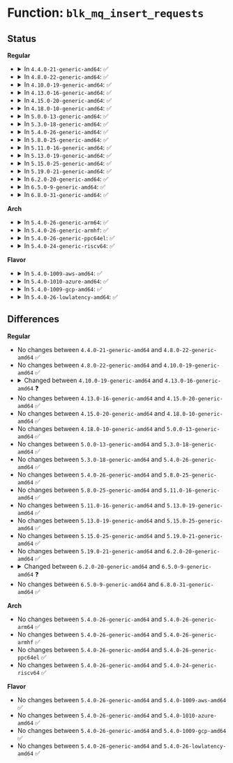 # Function: <code>blk_mq_insert_requests</code>

## Status
<b>Regular</b>
<ul>
<li>
<details>
<summary>In <code>4.4.0-21-generic-amd64</code>: ✅</summary>

```c
void blk_mq_insert_requests(struct request_queue * q, struct blk_mq_ctx * ctx, struct list_head * list, int depth, bool from_schedule)
```

```json
{
  "name": "blk_mq_insert_requests",
  "collision_type": "Unique Static",
  "inline_type": "No",
  "funcs": [
    {
      "addr": 18446744071582800720,
      "name": "blk_mq_insert_requests",
      "external": false,
      "loc": "block/blk-mq.c:1018",
      "file": "block/blk-mq.c",
      "inline": "seen, unknown",
      "caller_inline": [],
      "caller_func": [
        "block/blk-mq.c:blk_mq_flush_plug_list",
        "block/blk-mq.c:blk_mq_flush_plug_list"
      ]
    }
  ],
  "symbols": [
    {
      "addr": 18446744071582800720,
      "name": "blk_mq_insert_requests",
      "section": ".text",
      "bind": "STB_LOCAL",
      "size": 436
    }
  ]
}
```
</details>
</li>
<li>
<details>
<summary>In <code>4.8.0-22-generic-amd64</code>: ✅</summary>

```c
void blk_mq_insert_requests(struct request_queue * q, struct blk_mq_ctx * ctx, struct list_head * list, int depth, bool from_schedule)
```

```json
{
  "name": "blk_mq_insert_requests",
  "collision_type": "Unique Static",
  "inline_type": "No",
  "funcs": [
    {
      "addr": 18446744071583078880,
      "name": "blk_mq_insert_requests",
      "external": false,
      "loc": "block/blk-mq.c:1091",
      "file": "block/blk-mq.c",
      "inline": "seen, unknown",
      "caller_inline": [],
      "caller_func": [
        "block/blk-mq.c:blk_mq_flush_plug_list",
        "block/blk-mq.c:blk_mq_flush_plug_list"
      ]
    }
  ],
  "symbols": [
    {
      "addr": 18446744071583078880,
      "name": "blk_mq_insert_requests",
      "section": ".text",
      "bind": "STB_LOCAL",
      "size": 382
    }
  ]
}
```
</details>
</li>
<li>
<details>
<summary>In <code>4.10.0-19-generic-amd64</code>: ✅</summary>

```c
void blk_mq_insert_requests(struct request_queue * q, struct blk_mq_ctx * ctx, struct list_head * list, int depth, bool from_schedule)
```

```json
{
  "name": "blk_mq_insert_requests",
  "collision_type": "Unique Static",
  "inline_type": "No",
  "funcs": [
    {
      "addr": 18446744071583187952,
      "name": "blk_mq_insert_requests",
      "external": false,
      "loc": "block/blk-mq.c:1153",
      "file": "block/blk-mq.c",
      "inline": "seen, unknown",
      "caller_inline": [],
      "caller_func": [
        "block/blk-mq.c:blk_mq_flush_plug_list",
        "block/blk-mq.c:blk_mq_flush_plug_list"
      ]
    }
  ],
  "symbols": [
    {
      "addr": 18446744071583187952,
      "name": "blk_mq_insert_requests",
      "section": ".text",
      "bind": "STB_LOCAL",
      "size": 382
    }
  ]
}
```
</details>
</li>
<li>
<details>
<summary>In <code>4.13.0-16-generic-amd64</code>: ✅</summary>

```c
void blk_mq_insert_requests(struct blk_mq_hw_ctx * hctx, struct blk_mq_ctx * ctx, struct list_head * list)
```

```json
{
  "name": "blk_mq_insert_requests",
  "collision_type": "Unique Global",
  "inline_type": "No",
  "funcs": [
    {
      "addr": 18446744071583243520,
      "name": "blk_mq_insert_requests",
      "external": true,
      "loc": "block/blk-mq.c:1376",
      "file": "block/blk-mq.c",
      "inline": "seen, unknown",
      "caller_inline": [],
      "caller_func": [
        "block/blk-mq-sched.c:blk_mq_sched_insert_requests"
      ]
    }
  ],
  "symbols": [
    {
      "addr": 18446744071583243520,
      "name": "blk_mq_insert_requests",
      "section": ".text",
      "bind": "STB_GLOBAL",
      "size": 249
    }
  ]
}
```
</details>
</li>
<li>
<details>
<summary>In <code>4.15.0-20-generic-amd64</code>: ✅</summary>

```c
void blk_mq_insert_requests(struct blk_mq_hw_ctx * hctx, struct blk_mq_ctx * ctx, struct list_head * list)
```

```json
{
  "name": "blk_mq_insert_requests",
  "collision_type": "Unique Global",
  "inline_type": "No",
  "funcs": [
    {
      "addr": 18446744071583422512,
      "name": "blk_mq_insert_requests",
      "external": true,
      "loc": "block/blk-mq.c:1512",
      "file": "block/blk-mq.c",
      "inline": "seen, unknown",
      "caller_inline": [],
      "caller_func": [
        "block/blk-mq-sched.c:blk_mq_sched_insert_requests"
      ]
    }
  ],
  "symbols": [
    {
      "addr": 18446744071583422512,
      "name": "blk_mq_insert_requests",
      "section": ".text",
      "bind": "STB_GLOBAL",
      "size": 252
    }
  ]
}
```
</details>
</li>
<li>
<details>
<summary>In <code>4.18.0-10-generic-amd64</code>: ✅</summary>

```c
void blk_mq_insert_requests(struct blk_mq_hw_ctx * hctx, struct blk_mq_ctx * ctx, struct list_head * list)
```

```json
{
  "name": "blk_mq_insert_requests",
  "collision_type": "Unique Global",
  "inline_type": "No",
  "funcs": [
    {
      "addr": 18446744071583633488,
      "name": "blk_mq_insert_requests",
      "external": true,
      "loc": "block/blk-mq.c:1545",
      "file": "block/blk-mq.c",
      "inline": "seen, unknown",
      "caller_inline": [],
      "caller_func": [
        "block/blk-mq-sched.c:blk_mq_sched_insert_requests"
      ]
    }
  ],
  "symbols": [
    {
      "addr": 18446744071583633488,
      "name": "blk_mq_insert_requests",
      "section": ".text",
      "bind": "STB_GLOBAL",
      "size": 277
    }
  ]
}
```
</details>
</li>
<li>
<details>
<summary>In <code>5.0.0-13-generic-amd64</code>: ✅</summary>

```c
void blk_mq_insert_requests(struct blk_mq_hw_ctx * hctx, struct blk_mq_ctx * ctx, struct list_head * list)
```

```json
{
  "name": "blk_mq_insert_requests",
  "collision_type": "Unique Global",
  "inline_type": "No",
  "funcs": [
    {
      "addr": 18446744071583736592,
      "name": "blk_mq_insert_requests",
      "external": true,
      "loc": "block/blk-mq.c:1669",
      "file": "block/blk-mq.c",
      "inline": "seen, unknown",
      "caller_inline": [],
      "caller_func": [
        "block/blk-mq-sched.c:blk_mq_sched_insert_requests"
      ]
    }
  ],
  "symbols": [
    {
      "addr": 18446744071583736592,
      "name": "blk_mq_insert_requests",
      "section": ".text",
      "bind": "STB_GLOBAL",
      "size": 278
    }
  ]
}
```
</details>
</li>
<li>
<details>
<summary>In <code>5.3.0-18-generic-amd64</code>: ✅</summary>

```c
void blk_mq_insert_requests(struct blk_mq_hw_ctx * hctx, struct blk_mq_ctx * ctx, struct list_head * list)
```

```json
{
  "name": "blk_mq_insert_requests",
  "collision_type": "Unique Global",
  "inline_type": "No",
  "funcs": [
    {
      "addr": 18446744071583927056,
      "name": "blk_mq_insert_requests",
      "external": true,
      "loc": "block/blk-mq.c:1667",
      "file": "block/blk-mq.c",
      "inline": "seen, unknown",
      "caller_inline": [],
      "caller_func": [
        "block/blk-mq-sched.c:blk_mq_sched_insert_requests"
      ]
    }
  ],
  "symbols": [
    {
      "addr": 18446744071583927056,
      "name": "blk_mq_insert_requests",
      "section": ".text",
      "bind": "STB_GLOBAL",
      "size": 277
    }
  ]
}
```
</details>
</li>
<li>
<details>
<summary>In <code>5.4.0-26-generic-amd64</code>: ✅</summary>

```c
void blk_mq_insert_requests(struct blk_mq_hw_ctx * hctx, struct blk_mq_ctx * ctx, struct list_head * list)
```

```json
{
  "name": "blk_mq_insert_requests",
  "collision_type": "Unique Global",
  "inline_type": "No",
  "funcs": [
    {
      "addr": 18446744071584030416,
      "name": "blk_mq_insert_requests",
      "external": true,
      "loc": "block/blk-mq.c:1687",
      "file": "block/blk-mq.c",
      "inline": "seen, unknown",
      "caller_inline": [],
      "caller_func": [
        "block/blk-mq-sched.c:blk_mq_sched_insert_requests"
      ]
    }
  ],
  "symbols": [
    {
      "addr": 18446744071584030416,
      "name": "blk_mq_insert_requests",
      "section": ".text",
      "bind": "STB_GLOBAL",
      "size": 277
    }
  ]
}
```
</details>
</li>
<li>
<details>
<summary>In <code>5.8.0-25-generic-amd64</code>: ✅</summary>

```c
void blk_mq_insert_requests(struct blk_mq_hw_ctx * hctx, struct blk_mq_ctx * ctx, struct list_head * list)
```

```json
{
  "name": "blk_mq_insert_requests",
  "collision_type": "Unique Global",
  "inline_type": "No",
  "funcs": [
    {
      "addr": 18446744071584425440,
      "name": "blk_mq_insert_requests",
      "external": true,
      "loc": "block/blk-mq.c:1757",
      "file": "block/blk-mq.c",
      "inline": "seen, unknown",
      "caller_inline": [],
      "caller_func": [
        "block/blk-mq-sched.c:blk_mq_sched_insert_requests"
      ]
    }
  ],
  "symbols": [
    {
      "addr": 18446744071584425440,
      "name": "blk_mq_insert_requests",
      "section": ".text",
      "bind": "STB_GLOBAL",
      "size": 277
    }
  ]
}
```
</details>
</li>
<li>
<details>
<summary>In <code>5.11.0-16-generic-amd64</code>: ✅</summary>

```c
void blk_mq_insert_requests(struct blk_mq_hw_ctx * hctx, struct blk_mq_ctx * ctx, struct list_head * list)
```

```json
{
  "name": "blk_mq_insert_requests",
  "collision_type": "Unique Global",
  "inline_type": "No",
  "funcs": [
    {
      "addr": 18446744071584540528,
      "name": "blk_mq_insert_requests",
      "external": true,
      "loc": "block/blk-mq.c:1849",
      "file": "block/blk-mq.c",
      "inline": "seen, unknown",
      "caller_inline": [],
      "caller_func": [
        "block/blk-mq-sched.c:blk_mq_sched_insert_requests"
      ]
    }
  ],
  "symbols": [
    {
      "addr": 18446744071584540528,
      "name": "blk_mq_insert_requests",
      "section": ".text",
      "bind": "STB_GLOBAL",
      "size": 229
    }
  ]
}
```
</details>
</li>
<li>
<details>
<summary>In <code>5.13.0-19-generic-amd64</code>: ✅</summary>

```c
void blk_mq_insert_requests(struct blk_mq_hw_ctx * hctx, struct blk_mq_ctx * ctx, struct list_head * list)
```

```json
{
  "name": "blk_mq_insert_requests",
  "collision_type": "Unique Global",
  "inline_type": "No",
  "funcs": [
    {
      "addr": 18446744071584572240,
      "name": "blk_mq_insert_requests",
      "external": true,
      "loc": "block/blk-mq.c:1868",
      "file": "block/blk-mq.c",
      "inline": "seen, unknown",
      "caller_inline": [],
      "caller_func": [
        "block/blk-mq-sched.c:blk_mq_sched_insert_requests"
      ]
    }
  ],
  "symbols": [
    {
      "addr": 18446744071584572240,
      "name": "blk_mq_insert_requests",
      "section": ".text",
      "bind": "STB_GLOBAL",
      "size": 229
    }
  ]
}
```
</details>
</li>
<li>
<details>
<summary>In <code>5.15.0-25-generic-amd64</code>: ✅</summary>

```c
void blk_mq_insert_requests(struct blk_mq_hw_ctx * hctx, struct blk_mq_ctx * ctx, struct list_head * list)
```

```json
{
  "name": "blk_mq_insert_requests",
  "collision_type": "Unique Global",
  "inline_type": "No",
  "funcs": [
    {
      "addr": 18446744071584984896,
      "name": "blk_mq_insert_requests",
      "external": true,
      "loc": "block/blk-mq.c:1879",
      "file": "block/blk-mq.c",
      "inline": "seen, unknown",
      "caller_inline": [],
      "caller_func": [
        "block/blk-mq-sched.c:blk_mq_sched_insert_requests"
      ]
    }
  ],
  "symbols": [
    {
      "addr": 18446744071584984896,
      "name": "blk_mq_insert_requests",
      "section": ".text",
      "bind": "STB_GLOBAL",
      "size": 252
    }
  ]
}
```
</details>
</li>
<li>
<details>
<summary>In <code>5.19.0-21-generic-amd64</code>: ✅</summary>

```c
void blk_mq_insert_requests(struct blk_mq_hw_ctx * hctx, struct blk_mq_ctx * ctx, struct list_head * list)
```

```json
{
  "name": "blk_mq_insert_requests",
  "collision_type": "Unique Global",
  "inline_type": "No",
  "funcs": [
    {
      "addr": 18446744071585697328,
      "name": "blk_mq_insert_requests",
      "external": true,
      "loc": "block/blk-mq.c:2393",
      "file": "block/blk-mq.c",
      "inline": "seen, unknown",
      "caller_inline": [],
      "caller_func": [
        "block/blk-mq-sched.c:blk_mq_sched_insert_requests"
      ]
    }
  ],
  "symbols": [
    {
      "addr": 18446744071585697328,
      "name": "blk_mq_insert_requests",
      "section": ".text",
      "bind": "STB_GLOBAL",
      "size": 285
    }
  ]
}
```
</details>
</li>
<li>
<details>
<summary>In <code>6.2.0-20-generic-amd64</code>: ✅</summary>

```c
void blk_mq_insert_requests(struct blk_mq_hw_ctx * hctx, struct blk_mq_ctx * ctx, struct list_head * list)
```

```json
{
  "name": "blk_mq_insert_requests",
  "collision_type": "Unique Global",
  "inline_type": "No",
  "funcs": [
    {
      "addr": 18446744071586476880,
      "name": "blk_mq_insert_requests",
      "external": true,
      "loc": "block/blk-mq.c:2536",
      "file": "block/blk-mq.c",
      "inline": "seen, unknown",
      "caller_inline": [],
      "caller_func": [
        "block/blk-mq-sched.c:blk_mq_sched_insert_requests"
      ]
    }
  ],
  "symbols": [
    {
      "addr": 18446744071586476880,
      "name": "blk_mq_insert_requests",
      "section": ".text",
      "bind": "STB_GLOBAL",
      "size": 285
    }
  ]
}
```
</details>
</li>
<li>
<details>
<summary>In <code>6.5.0-9-generic-amd64</code>: ✅</summary>

```c
void blk_mq_insert_requests(struct blk_mq_hw_ctx * hctx, struct blk_mq_ctx * ctx, struct list_head * list, bool run_queue_async)
```

```json
{
  "name": "blk_mq_insert_requests",
  "collision_type": "Unique Static",
  "inline_type": "No",
  "funcs": [
    {
      "addr": 18446744071586721136,
      "name": "blk_mq_insert_requests",
      "external": false,
      "loc": "block/blk-mq.c:2459",
      "file": "block/blk-mq.c",
      "inline": "seen, unknown",
      "caller_inline": [],
      "caller_func": [
        "block/blk-mq.c:blk_mq_dispatch_plug_list"
      ]
    }
  ],
  "symbols": [
    {
      "addr": 18446744071586721136,
      "name": "blk_mq_insert_requests",
      "section": ".text",
      "bind": "STB_LOCAL",
      "size": 446
    }
  ]
}
```
</details>
</li>
<li>
<details>
<summary>In <code>6.8.0-31-generic-amd64</code>: ✅</summary>

```c
void blk_mq_insert_requests(struct blk_mq_hw_ctx * hctx, struct blk_mq_ctx * ctx, struct list_head * list, bool run_queue_async)
```

```json
{
  "name": "blk_mq_insert_requests",
  "collision_type": "Unique Static",
  "inline_type": "No",
  "funcs": [
    {
      "addr": 18446744071586992320,
      "name": "blk_mq_insert_requests",
      "external": false,
      "loc": "block/blk-mq.c:2479",
      "file": "block/blk-mq.c",
      "inline": "seen, unknown",
      "caller_inline": [],
      "caller_func": [
        "block/blk-mq.c:blk_mq_dispatch_plug_list"
      ]
    }
  ],
  "symbols": [
    {
      "addr": 18446744071586992320,
      "name": "blk_mq_insert_requests",
      "section": ".text",
      "bind": "STB_LOCAL",
      "size": 489
    }
  ]
}
```
</details>
</li>
</ul>
<b>Arch</b>
<ul>
<li>
<details>
<summary>In <code>5.4.0-26-generic-arm64</code>: ✅</summary>

```c
void blk_mq_insert_requests(struct blk_mq_hw_ctx * hctx, struct blk_mq_ctx * ctx, struct list_head * list)
```

```json
{
  "name": "blk_mq_insert_requests",
  "collision_type": "Unique Global",
  "inline_type": "No",
  "funcs": [
    {
      "addr": 18446603336495863392,
      "name": "blk_mq_insert_requests",
      "external": true,
      "loc": "block/blk-mq.c:1687",
      "file": "block/blk-mq.c",
      "inline": "seen, unknown",
      "caller_inline": [],
      "caller_func": [
        "block/blk-mq-sched.c:blk_mq_sched_insert_requests"
      ]
    }
  ],
  "symbols": [
    {
      "addr": 18446603336495863392,
      "name": "blk_mq_insert_requests",
      "section": ".text",
      "bind": "STB_GLOBAL",
      "size": 408
    }
  ]
}
```
</details>
</li>
<li>
<details>
<summary>In <code>5.4.0-26-generic-armhf</code>: ✅</summary>

```c
void blk_mq_insert_requests(struct blk_mq_hw_ctx * hctx, struct blk_mq_ctx * ctx, struct list_head * list)
```

```json
{
  "name": "blk_mq_insert_requests",
  "collision_type": "Unique Global",
  "inline_type": "No",
  "funcs": [
    {
      "addr": 3229210376,
      "name": "blk_mq_insert_requests",
      "external": true,
      "loc": "block/blk-mq.c:1687",
      "file": "block/blk-mq.c",
      "inline": "seen, unknown",
      "caller_inline": [],
      "caller_func": [
        "block/blk-mq-sched.c:blk_mq_sched_insert_requests"
      ]
    }
  ],
  "symbols": [
    {
      "addr": 3229210376,
      "name": "blk_mq_insert_requests",
      "section": ".text",
      "bind": "STB_GLOBAL",
      "size": 372
    }
  ]
}
```
</details>
</li>
<li>
<details>
<summary>In <code>5.4.0-26-generic-ppc64el</code>: ✅</summary>

```c
void blk_mq_insert_requests(struct blk_mq_hw_ctx * hctx, struct blk_mq_ctx * ctx, struct list_head * list)
```

```json
{
  "name": "blk_mq_insert_requests",
  "collision_type": "Unique Global",
  "inline_type": "No",
  "funcs": [
    {
      "addr": 13835058055290061904,
      "name": "blk_mq_insert_requests",
      "external": true,
      "loc": "block/blk-mq.c:1687",
      "file": "block/blk-mq.c",
      "inline": "seen, unknown",
      "caller_inline": [],
      "caller_func": [
        "block/blk-mq-sched.c:blk_mq_sched_insert_requests"
      ]
    }
  ],
  "symbols": [
    {
      "addr": 13835058055290061904,
      "name": "blk_mq_insert_requests",
      "section": ".text",
      "bind": "STB_GLOBAL",
      "size": 444
    }
  ]
}
```
</details>
</li>
<li>
<details>
<summary>In <code>5.4.0-24-generic-riscv64</code>: ✅</summary>

```c
void blk_mq_insert_requests(struct blk_mq_hw_ctx * hctx, struct blk_mq_ctx * ctx, struct list_head * list)
```

```json
{
  "name": "blk_mq_insert_requests",
  "collision_type": "Unique Global",
  "inline_type": "No",
  "funcs": [
    {
      "addr": 18446743936274989518,
      "name": "blk_mq_insert_requests",
      "external": true,
      "loc": "block/blk-mq.c:1687",
      "file": "block/blk-mq.c",
      "inline": "seen, unknown",
      "caller_inline": [],
      "caller_func": [
        "block/blk-mq-sched.c:blk_mq_sched_insert_requests"
      ]
    }
  ],
  "symbols": [
    {
      "addr": 18446743936274989518,
      "name": "blk_mq_insert_requests",
      "section": ".text",
      "bind": "STB_GLOBAL",
      "size": 338
    }
  ]
}
```
</details>
</li>
</ul>
<b>Flavor</b>
<ul>
<li>
<details>
<summary>In <code>5.4.0-1009-aws-amd64</code>: ✅</summary>

```c
void blk_mq_insert_requests(struct blk_mq_hw_ctx * hctx, struct blk_mq_ctx * ctx, struct list_head * list)
```

```json
{
  "name": "blk_mq_insert_requests",
  "collision_type": "Unique Global",
  "inline_type": "No",
  "funcs": [
    {
      "addr": 18446744071583999152,
      "name": "blk_mq_insert_requests",
      "external": true,
      "loc": "block/blk-mq.c:1687",
      "file": "block/blk-mq.c",
      "inline": "seen, unknown",
      "caller_inline": [],
      "caller_func": [
        "block/blk-mq-sched.c:blk_mq_sched_insert_requests"
      ]
    }
  ],
  "symbols": [
    {
      "addr": 18446744071583999152,
      "name": "blk_mq_insert_requests",
      "section": ".text",
      "bind": "STB_GLOBAL",
      "size": 277
    }
  ]
}
```
</details>
</li>
<li>
<details>
<summary>In <code>5.4.0-1010-azure-amd64</code>: ✅</summary>

```c
void blk_mq_insert_requests(struct blk_mq_hw_ctx * hctx, struct blk_mq_ctx * ctx, struct list_head * list)
```

```json
{
  "name": "blk_mq_insert_requests",
  "collision_type": "Unique Global",
  "inline_type": "No",
  "funcs": [
    {
      "addr": 18446744071583934976,
      "name": "blk_mq_insert_requests",
      "external": true,
      "loc": "block/blk-mq.c:1687",
      "file": "block/blk-mq.c",
      "inline": "seen, unknown",
      "caller_inline": [],
      "caller_func": [
        "block/blk-mq-sched.c:blk_mq_sched_insert_requests"
      ]
    }
  ],
  "symbols": [
    {
      "addr": 18446744071583934976,
      "name": "blk_mq_insert_requests",
      "section": ".text",
      "bind": "STB_GLOBAL",
      "size": 277
    }
  ]
}
```
</details>
</li>
<li>
<details>
<summary>In <code>5.4.0-1009-gcp-amd64</code>: ✅</summary>

```c
void blk_mq_insert_requests(struct blk_mq_hw_ctx * hctx, struct blk_mq_ctx * ctx, struct list_head * list)
```

```json
{
  "name": "blk_mq_insert_requests",
  "collision_type": "Unique Global",
  "inline_type": "No",
  "funcs": [
    {
      "addr": 18446744071583982912,
      "name": "blk_mq_insert_requests",
      "external": true,
      "loc": "block/blk-mq.c:1687",
      "file": "block/blk-mq.c",
      "inline": "seen, unknown",
      "caller_inline": [],
      "caller_func": [
        "block/blk-mq-sched.c:blk_mq_sched_insert_requests"
      ]
    }
  ],
  "symbols": [
    {
      "addr": 18446744071583982912,
      "name": "blk_mq_insert_requests",
      "section": ".text",
      "bind": "STB_GLOBAL",
      "size": 277
    }
  ]
}
```
</details>
</li>
<li>
<details>
<summary>In <code>5.4.0-26-lowlatency-amd64</code>: ✅</summary>

```c
void blk_mq_insert_requests(struct blk_mq_hw_ctx * hctx, struct blk_mq_ctx * ctx, struct list_head * list)
```

```json
{
  "name": "blk_mq_insert_requests",
  "collision_type": "Unique Global",
  "inline_type": "No",
  "funcs": [
    {
      "addr": 18446744071584085264,
      "name": "blk_mq_insert_requests",
      "external": true,
      "loc": "block/blk-mq.c:1687",
      "file": "block/blk-mq.c",
      "inline": "seen, unknown",
      "caller_inline": [],
      "caller_func": [
        "block/blk-mq-sched.c:blk_mq_sched_insert_requests"
      ]
    }
  ],
  "symbols": [
    {
      "addr": 18446744071584085264,
      "name": "blk_mq_insert_requests",
      "section": ".text",
      "bind": "STB_GLOBAL",
      "size": 299
    }
  ]
}
```
</details>
</li>
</ul>

## Differences
<b>Regular</b>
<ul>
<li>
No changes between <code>4.4.0-21-generic-amd64</code> and <code>4.8.0-22-generic-amd64</code> ✅
</li>
<li>
No changes between <code>4.8.0-22-generic-amd64</code> and <code>4.10.0-19-generic-amd64</code> ✅
</li>
<li>
<details>
<summary>Changed between <code>4.10.0-19-generic-amd64</code> and <code>4.13.0-16-generic-amd64</code> ❓</summary>
<ul>
<li>
<b>Param added. </b>
<code>struct blk_mq_hw_ctx * hctx</code>
</li>
<li>
<b>Param removed. </b>
<code>struct request_queue * q</code>
</li>
<li>
<b>Param removed. </b>
<code>int depth</code>
</li>
<li>
<b>Param removed. </b>
<code>bool from_schedule</code>
</li>
</ul>
</details>
</li>
<li>
No changes between <code>4.13.0-16-generic-amd64</code> and <code>4.15.0-20-generic-amd64</code> ✅
</li>
<li>
No changes between <code>4.15.0-20-generic-amd64</code> and <code>4.18.0-10-generic-amd64</code> ✅
</li>
<li>
No changes between <code>4.18.0-10-generic-amd64</code> and <code>5.0.0-13-generic-amd64</code> ✅
</li>
<li>
No changes between <code>5.0.0-13-generic-amd64</code> and <code>5.3.0-18-generic-amd64</code> ✅
</li>
<li>
No changes between <code>5.3.0-18-generic-amd64</code> and <code>5.4.0-26-generic-amd64</code> ✅
</li>
<li>
No changes between <code>5.4.0-26-generic-amd64</code> and <code>5.8.0-25-generic-amd64</code> ✅
</li>
<li>
No changes between <code>5.8.0-25-generic-amd64</code> and <code>5.11.0-16-generic-amd64</code> ✅
</li>
<li>
No changes between <code>5.11.0-16-generic-amd64</code> and <code>5.13.0-19-generic-amd64</code> ✅
</li>
<li>
No changes between <code>5.13.0-19-generic-amd64</code> and <code>5.15.0-25-generic-amd64</code> ✅
</li>
<li>
No changes between <code>5.15.0-25-generic-amd64</code> and <code>5.19.0-21-generic-amd64</code> ✅
</li>
<li>
No changes between <code>5.19.0-21-generic-amd64</code> and <code>6.2.0-20-generic-amd64</code> ✅
</li>
<li>
<details>
<summary>Changed between <code>6.2.0-20-generic-amd64</code> and <code>6.5.0-9-generic-amd64</code> ❓</summary>
<ul>
<li>
<b>Param added. </b>
<code>bool run_queue_async</code>
</li>
</ul>
</details>
</li>
<li>
No changes between <code>6.5.0-9-generic-amd64</code> and <code>6.8.0-31-generic-amd64</code> ✅
</li>
</ul>
<b>Arch</b>
<ul>
<li>
No changes between <code>5.4.0-26-generic-amd64</code> and <code>5.4.0-26-generic-arm64</code> ✅
</li>
<li>
No changes between <code>5.4.0-26-generic-amd64</code> and <code>5.4.0-26-generic-armhf</code> ✅
</li>
<li>
No changes between <code>5.4.0-26-generic-amd64</code> and <code>5.4.0-26-generic-ppc64el</code> ✅
</li>
<li>
No changes between <code>5.4.0-26-generic-amd64</code> and <code>5.4.0-24-generic-riscv64</code> ✅
</li>
</ul>
<b>Flavor</b>
<ul>
<li>
No changes between <code>5.4.0-26-generic-amd64</code> and <code>5.4.0-1009-aws-amd64</code> ✅
</li>
<li>
No changes between <code>5.4.0-26-generic-amd64</code> and <code>5.4.0-1010-azure-amd64</code> ✅
</li>
<li>
No changes between <code>5.4.0-26-generic-amd64</code> and <code>5.4.0-1009-gcp-amd64</code> ✅
</li>
<li>
No changes between <code>5.4.0-26-generic-amd64</code> and <code>5.4.0-26-lowlatency-amd64</code> ✅
</li>
</ul>

